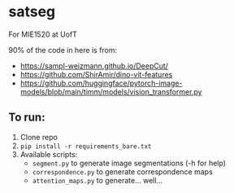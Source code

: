# satseg
For MIE1520 at UofT

90% of the code in here is from:
- https://sampl-weizmann.github.io/DeepCut/
- https://github.com/ShirAmir/dino-vit-features
- https://github.com/huggingface/pytorch-image-models/blob/main/timm/models/vision_transformer.py 


## To run:
1. Clone repo
2. `pip install -r requirements_bare.txt`
3. Available scripts:
    - `segment.py` to generate image segmentations (-h for help)
    - `correspondence.py` to generate correspondence maps
    - `attention_maps.py` to generate... well... 

